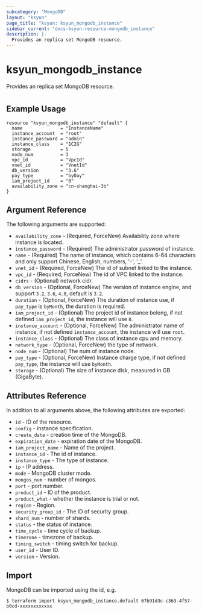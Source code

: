 ```yaml
---
subcategory: "MongoDB"
layout: "ksyun"
page_title: "ksyun: ksyun_mongodb_instance"
sidebar_current: "docs-ksyun-resource-mongodb_instance"
description: |-
  Provides an replica set MongoDB resource.
---
```


# ksyun_mongodb_instance

Provides an replica set MongoDB resource.

#

## Example Usage

```hcl
resource "ksyun_mongodb_instance" "default" {
  name              = "InstanceName"
  instance_account  = "root"
  instance_password = "admin"
  instance_class    = "1C2G"
  storage           = 5
  node_num          = 3
  vpc_id            = "VpcId"
  vnet_id           = "VnetId"
  db_version        = "3.6"
  pay_type          = "byDay"
  iam_project_id    = "0"
  availability_zone = "cn-shanghai-3b"
}
```

## Argument Reference

The following arguments are supported:

* `availability_zone` - (Required, ForceNew) Availability zone where instance is located.
* `instance_password` - (Required) The administrator password of instance.
* `name` - (Required) The name of instance, which contains 6-64 characters and only support Chinese, English, numbers, '-', '_'.
* `vnet_id` - (Required, ForceNew) The id of subnet linked to the instance.
* `vpc_id` - (Required, ForceNew) The id of VPC linked to the instance.
* `cidrs` - (Optional) network cidr.
* `db_version` - (Optional, ForceNew) The version of instance engine, and support `3.2`, `3.6`, `4.0`, default is `3.2`.
* `duration` - (Optional, ForceNew) The duration of instance use, if `pay_type` is `byMonth`, the duration is required.
* `iam_project_id` - (Optional) The project id of instance belong, if not defined `iam_project_id`, the instance will use `0`.
* `instance_account` - (Optional, ForceNew) The administrator name of instance, if not defined `instance_account`, the instance will use `root`.
* `instance_class` - (Optional) The class of instance cpu and memory.
* `network_type` - (Optional, ForceNew) the type of network.
* `node_num` - (Optional) The num of instance node.
* `pay_type` - (Optional, ForceNew) Instance charge type, if not defined `pay_type`, the instance will use `byMonth`.
* `storage` - (Optional) The size of instance disk, measured in GB (GigaByte).

## Attributes Reference

In addition to all arguments above, the following attributes are exported:

* `id` - ID of the resource.
* `config` - instance specification.
* `create_date` - creation time of the MongoDB.
* `expiration_date` - expiration date of the MongoDB.
* `iam_project_name` - Name of the project.
* `instance_id` - The id of instance.
* `instance_type` - The type of instance.
* `ip` - IP address.
* `mode` - MongoDB cluster mode.
* `mongos_num` - number of mongos.
* `port` - port number.
* `product_id` - ID of the product.
* `product_what` - whether the instance is trial or not.
* `region` - Region.
* `security_group_id` - The ID of security group.
* `shard_num` - number of shards.
* `status` - the status of instance.
* `time_cycle` - time cycle of backup.
* `timezone` - timezone of backup.
* `timing_switch` - timing switch for backup.
* `user_id` - User ID.
* `version` - Version.


## Import

MongoDB can be imported using the id, e.g.

```
$ terraform import ksyun_mongodb_instance.default 67b91d3c-c363-4f57-b0cd-xxxxxxxxxxxx
```

